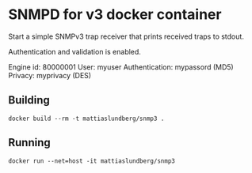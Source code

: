 SNMPD for v3 docker container
=======================
Start a simple SNMPv3 trap receiver that prints received traps to stdout.

Authentication and validation is enabled.

Engine id: 80000001
User: myuser
Authentication: mypassord (MD5)
Privacy: myprivacy (DES)

Building
--------
```
docker build --rm -t mattiaslundberg/snmp3 .
```

Running
-------
```
docker run --net=host -it mattiaslundberg/snmp3
```

